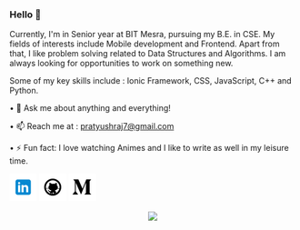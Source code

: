 
[1.1]: https://github.com/pratyushraj7/pratyushraj7/blob/master/assets/icons/icons8-linkedin-48.png (linkedin icon with padding)
[2.1]: https://github.com/pratyushraj7/pratyushraj7/blob/master/assets/icons/icons8-github-48.png (github icon with padding)
[3.1]: https://github.com/pratyushraj7/pratyushraj7/blob/master/assets/icons/icons8-twitter-48.png (twitter icon with padding)
[4.1]: https://github.com/pratyushraj7/pratyushraj7/blob/master/assets/icons/icons8-medium-new-48.png (medium icon with padding)
[5.1]: https://github.com/pratyushraj7/pratyushraj7/blob/master/assets/icons/icons8-stack-overflow-48.png (stackoverflow icon with padding)
[6.1]: https://github.com/pratyushraj7/pratyushraj7/blob/master/assets/icons/icons8-dev-48.png (dev icon with padding)

<!-- links to my social media accounts -->

[1]: https://www.linkedin.com/in/pratyush-raj-65b9b6164/
[2]: https://www.github.com/pratyushraj7
[4]: http://www.medium.com/@pratyushraj7


### Hello 👋

Currently, I'm in Senior year at BIT Mesra, pursuing my B.E. in CSE. My fields of interests include Mobile development and Frontend. Apart from that, I like problem solving related to Data Structures and Algorithms. I am always looking for opportunities to work on something new.

Some of my key skills include : Ionic Framework, CSS, JavaScript, C++ and Python. 

• 💬 Ask me about anything and everything!

• 📫 Reach me at : pratyushraj7@gmail.com

• ⚡ Fun fact: I love watching Animes and I like to write as well in my leisure time.


[![linkedin pratyushraj7][1.1]][1]
[![github pratyushraj7][2.1]][2]
[![medium pratyushraj7][4.1]][4]


<p align='center'>
<img align='center' src="https://visitor-badge.glitch.me/badge?page_id=pratyushraj7.visitor-badge">
 <p/>
